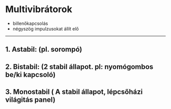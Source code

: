 # Multivibrátorok
- billenőkapcsolás
- négyszög impulzusokat állít elő

----

## 1. Astabil: (pl. sorompó)
## 2. Bistabil: (2 stabil állapot. pl: nyomógombos be/ki kapcsoló)
## 3. Monostabil ( A stabil állapot, lépcsőházi világitás panel)




